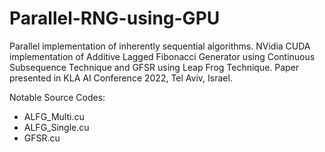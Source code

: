 # Parallel-RNG-using-GPU
Parallel implementation of inherently sequential algorithms. NVidia CUDA implementation of Additive Lagged Fibonacci Generator using Continuous Subsequence Technique and GFSR using Leap Frog Technique. Paper presented in KLA AI Conference 2022, Tel Aviv, Israel. 

Notable Source Codes:
- ALFG_Multi.cu
- ALFG_Single.cu
- GFSR.cu
